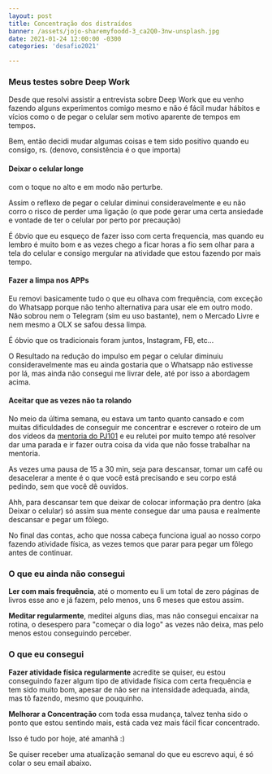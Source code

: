 ```yaml
---
layout: post
title: Concentração dos distraídos
banner: /assets/jojo-sharemyfoodd-3_ca2Q0-3nw-unsplash.jpg
date: 2021-01-24 12:00:00 -0300
categories: 'desafio2021'

---
```

### Meus testes sobre Deep Work

Desde que resolvi assistir a entrevista sobre Deep Work que eu venho fazendo alguns experimentos comigo mesmo e não é fácil mudar hábitos e vícios como o de pegar o celular sem motivo aparente de tempos em tempos.

Bem, então decidi mudar algumas coisas e tem sido positivo quando eu consigo, rs. (denovo, consistência é o que importa)

#### Deixar o celular longe

com o toque no alto e em modo não perturbe.

Assim o reflexo de pegar o celular diminui consideravelmente e eu não corro o risco de perder uma ligação (o que pode gerar uma certa ansiedade e vontade de ter o celular por perto por precaução)

É óbvio que eu esqueço de fazer isso com certa frequencia, mas quando eu lembro é muito bom e as vezes chego a ficar horas a fio sem olhar para a tela do celular e consigo mergular na atividade que estou fazendo por mais tempo.

#### Fazer a limpa nos APPs

Eu removi basicamente tudo o que eu olhava com frequência, com exceção do Whatsapp porque não tenho alternativa para usar ele em outro modo. Não sobrou nem o Telegram (sim eu uso bastante), nem o Mercado Livre e nem mesmo a OLX se safou dessa limpa.

É óbvio que os tradicionais foram juntos, Instagram, FB, etc...

O Resultado na redução do impulso em pegar o celular diminuiu consideravelmente mas eu ainda gostaria que o Whatsapp não estivesse por lá, mas ainda não consegui me livrar dele, até por isso a abordagem acima.

#### Aceitar que as vezes não ta rolando

No meio da última semana, eu estava um tanto quanto cansado e com muitas dificuldades de conseguir me concentrar e escrever o roteiro de um dos vídeos da [mentoria do PJ101](https://pj101.com.br) e eu relutei por muito tempo até resolver dar uma parada e ir fazer outra coisa da vida que não fosse trabalhar na mentoria.

As vezes uma pausa de 15 a 30 min, seja para descansar, tomar um café ou desacelerar a mente é o que você está precisando e seu corpo está pedindo, sem que você dê ouvidos.

Ahh, para descansar tem que deixar de colocar informação pra dentro (aka Deixar o celular) só assim sua mente consegue dar uma pausa e realmente descansar e pegar um fôlego.

No final das contas, acho que nossa cabeça funciona igual ao nosso corpo fazendo atividade física, as vezes temos que parar para pegar um fôlego antes de continuar.


### O que eu ainda não consegui

**Ler com mais frequência**, até o momento eu li um total de zero páginas de livros esse ano e já fazem, pelo menos, uns 6 meses que estou assim.

**Meditar regularmente**, meditei alguns dias, mas não consegui encaixar na rotina, o desespero para "começar o dia logo" as vezes não deixa, mas pelo menos estou conseguindo perceber.

### O que eu consegui

**Fazer atividade física regularmente** acredite se quiser, eu estou conseguindo fazer algum tipo de atividade física com certa frequência e tem sido muito bom, apesar de não ser na intensidade adequada, ainda, mas tô fazendo, mesmo que pouquinho.

**Melhorar a Concentração** com toda essa mudança, talvez tenha sido o ponto que estou sentindo mais, está cada vez mais fácil ficar concentrado.


Isso é tudo por hoje, até amanhã :)

Se quiser receber uma atualização semanal do que eu escrevo aqui, é só colar o seu email abaixo.
